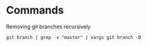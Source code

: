 # Commands

Removing git branches recursively

`git branch | grep -v "master" | xargs git branch -D`



